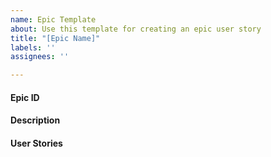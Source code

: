 ```yaml
---
name: Epic Template
about: Use this template for creating an epic user story
title: "[Epic Name]"
labels: ''
assignees: ''

---
```


#### Epic ID

#### Description

#### User Stories
